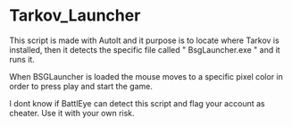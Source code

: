 # Tarkov_Launcher
This script is made with AutoIt and it purpose is to locate where Tarkov is installed, then it detects the specific file called " BsgLauncher.exe " and it runs it.

When BSGLauncher is loaded the mouse moves to a specific pixel color in order to press play and start the game.

I dont know if BattlEye can detect this script and flag your account as cheater. Use it with your own risk.

